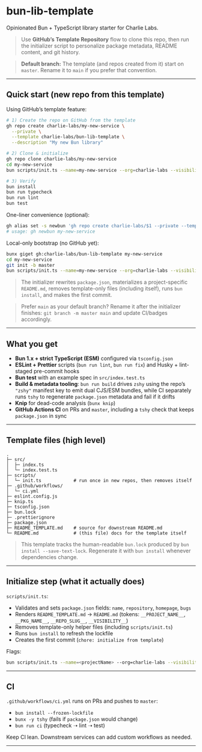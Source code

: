 # bun-lib-template

Opinionated Bun + TypeScript library starter for Charlie Labs.

> Use **GitHub’s Template Repository** flow to clone this repo, then run the initializer script to personalize package metadata, README content, and git history.

> **Default branch:** The template (and repos created from it) start on `master`. Rename it to `main` if you prefer that convention.

---

## Quick start (new repo from this template)

Using GitHub’s template feature:

```bash
# 1) Create the repo on GitHub from the template
gh repo create charlie-labs/my-new-service \
  --private \
  --template charlie-labs/bun-lib-template \
  --description "My new Bun library"

# 2) Clone & initialize
gh repo clone charlie-labs/my-new-service
cd my-new-service
bun scripts/init.ts --name=my-new-service --org=charlie-labs --visibility=private

# 3) Verify
bun install
bun run typecheck
bun run lint
bun test
```

One-liner convenience (optional):

```bash
gh alias set -s newbun 'gh repo create charlie-labs/$1 --private --template charlie-labs/bun-lib-template && gh repo clone charlie-labs/$1 && cd $1 && bun scripts/init.ts --name=$1 --org=charlie-labs --visibility=private'
# usage: gh newbun my-new-service
```

Local-only bootstrap (no GitHub yet):

```bash
bunx giget gh:charlie-labs/bun-lib-template my-new-service
cd my-new-service
git init -b master
bun scripts/init.ts --name=my-new-service --org=charlie-labs --visibility=private
```

> The initializer rewrites `package.json`, materializes a project-specific `README.md`, removes template-only files (including itself), runs `bun install`, and makes the first commit.

> Prefer `main` as your default branch? Rename it after the initializer finishes: `git branch -m master main` and update CI/badges accordingly.

---

## What you get

- **Bun 1.x + strict TypeScript (ESM)** configured via `tsconfig.json`
- **ESLint + Prettier** scripts (`bun run lint`, `bun run fix`) and Husky + lint-staged pre-commit hooks
- **Bun test** with an example spec in `src/index.test.ts`
- **Build & metadata tooling**: `bun run build` drives `zshy` using the repo’s `"zshy"` manifest key to emit dual CJS/ESM bundles, while CI separately runs `tshy` to regenerate `package.json` metadata and fail if it drifts
- **Knip** for dead-code analysis (`bunx knip`)
- **GitHub Actions CI** on PRs and `master`, including a `tshy` check that keeps `package.json` in sync

---

## Template files (high level)

```
.
├─ src/
│  ├─ index.ts
│  └─ index.test.ts
├─ scripts/
│  └─ init.ts            # run once in new repos, then removes itself
├─ .github/workflows/
│  └─ ci.yml
├─ eslint.config.js
├─ knip.ts
├─ tsconfig.json
├─ bun.lock
├─ .prettierignore
├─ package.json
├─ README_TEMPLATE.md    # source for downstream README.md
└─ README.md             # (this file) docs for the template itself
```

> This template tracks the human-readable `bun.lock` produced by `bun install --save-text-lock`. Regenerate it with `bun install` whenever dependencies change.

---

## Initialize step (what it actually does)

`scripts/init.ts`:

- Validates and sets `package.json` fields: `name`, `repository`, `homepage`, `bugs`
- Renders `README_TEMPLATE.md` → `README.md` (tokens: `__PROJECT_NAME__`, `__PKG_NAME__`, `__REPO_SLUG__`, `__VISIBILITY__`)
- Removes template-only helper files (including `scripts/init.ts`)
- Runs `bun install` to refresh the lockfile
- Creates the first commit (`chore: initialize from template`)

Flags:

```bash
bun scripts/init.ts --name=<projectName> --org=charlie-labs --visibility=private
```

---

## CI

`.github/workflows/ci.yml` runs on PRs and pushes to `master`:

- `bun install --frozen-lockfile`
- `bunx -y tshy` (fails if `package.json` would change)
- `bun run ci` (typecheck ➝ lint ➝ test)

Keep CI lean. Downstream services can add custom workflows as needed.

---
